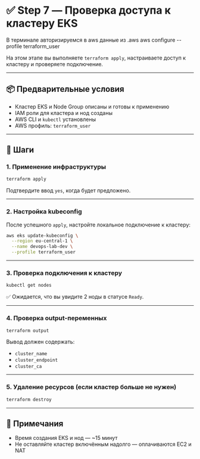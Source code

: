 # ✅ Step 7 — Проверка доступа к кластеру EKS

В терминале авторизируемся в aws данные из .aws
aws configure --profile terraform_user



На этом этапе вы выполняете `terraform apply`, настраиваете доступ к кластеру и проверяете подключение.

---

## 📦 Предварительные условия

- Кластер EKS и Node Group описаны и готовы к применению
- IAM роли для кластера и нод созданы
- AWS CLI и `kubectl` установлены
- AWS профиль: `terraform_user`

---

## 🚀 Шаги

### 1. Применение инфраструктуры

```bash
terraform apply
```

Подтвердите ввод `yes`, когда будет предложено.

---

### 2. Настройка kubeconfig

После успешного `apply`, настройте локальное подключение к кластеру:

```bash
aws eks update-kubeconfig \
  --region eu-central-1 \
  --name devops-lab-dev \
  --profile terraform_user
```

---

### 3. Проверка подключения к кластеру

```bash
kubectl get nodes
```

✅ Ожидается, что вы увидите 2 ноды в статусе `Ready`.

---

### 4. Проверка output-переменных

```bash
terraform output
```

Вывод должен содержать:

- `cluster_name`
- `cluster_endpoint`
- `cluster_ca`

---

### 5. Удаление ресурсов (если кластер больше не нужен)

```bash
terraform destroy
```

---

## 📎 Примечания

- Время создания EKS и нод — ~15 минут
- Не оставляйте кластер включённым надолго — оплачиваются EC2 и NAT